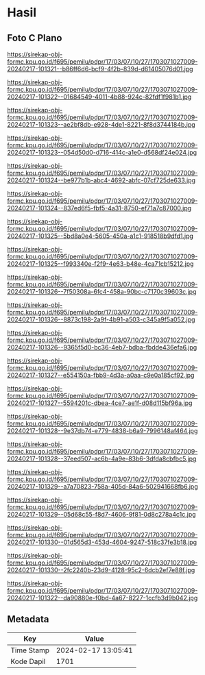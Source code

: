 # Hasil

## Foto C Plano

https://sirekap-obj-formc.kpu.go.id/f695/pemilu/pdpr/17/03/07/10/27/1703071027009-20240217-101321--b86ff6d6-bcf9-4f2b-839d-d61405076d01.jpg

https://sirekap-obj-formc.kpu.go.id/f695/pemilu/pdpr/17/03/07/10/27/1703071027009-20240217-101322--01684549-4011-4b88-924c-82fdf1f981b1.jpg

https://sirekap-obj-formc.kpu.go.id/f695/pemilu/pdpr/17/03/07/10/27/1703071027009-20240217-101323--ae2bf8db-e928-4de1-8221-8f8d3744184b.jpg

https://sirekap-obj-formc.kpu.go.id/f695/pemilu/pdpr/17/03/07/10/27/1703071027009-20240217-101323--054d50d0-d716-414c-a1e0-d568df24e024.jpg

https://sirekap-obj-formc.kpu.go.id/f695/pemilu/pdpr/17/03/07/10/27/1703071027009-20240217-101324--be977b1b-abc4-4692-abfc-07cf725de633.jpg

https://sirekap-obj-formc.kpu.go.id/f695/pemilu/pdpr/17/03/07/10/27/1703071027009-20240217-101324--837ed6f5-fbf5-4a31-8750-ef71a7c87000.jpg

https://sirekap-obj-formc.kpu.go.id/f695/pemilu/pdpr/17/03/07/10/27/1703071027009-20240217-101325--5bd8a0e4-5605-450a-a1c1-918518b9dfd1.jpg

https://sirekap-obj-formc.kpu.go.id/f695/pemilu/pdpr/17/03/07/10/27/1703071027009-20240217-101325--f993340e-f2f9-4e63-b48e-4ca71cb15212.jpg

https://sirekap-obj-formc.kpu.go.id/f695/pemilu/pdpr/17/03/07/10/27/1703071027009-20240217-101326--7f50308a-6fc4-458a-90bc-c7170c39603c.jpg

https://sirekap-obj-formc.kpu.go.id/f695/pemilu/pdpr/17/03/07/10/27/1703071027009-20240217-101326--8873c198-2a9f-4b91-a503-c345a9f5a052.jpg

https://sirekap-obj-formc.kpu.go.id/f695/pemilu/pdpr/17/03/07/10/27/1703071027009-20240217-101326--9365f5d0-bc36-4eb7-bdba-fbdde436efa6.jpg

https://sirekap-obj-formc.kpu.go.id/f695/pemilu/pdpr/17/03/07/10/27/1703071027009-20240217-101327--e554150a-fbb9-4d3a-a0aa-c9e0a185cf92.jpg

https://sirekap-obj-formc.kpu.go.id/f695/pemilu/pdpr/17/03/07/10/27/1703071027009-20240217-101327--5594201c-dbea-4ce7-ae1f-d08d115bf96a.jpg

https://sirekap-obj-formc.kpu.go.id/f695/pemilu/pdpr/17/03/07/10/27/1703071027009-20240217-101328--9e37db74-e779-4838-b6a9-7996148af464.jpg

https://sirekap-obj-formc.kpu.go.id/f695/pemilu/pdpr/17/03/07/10/27/1703071027009-20240217-101328--37eed507-ac6b-4a9e-83b6-3dfda8cbfbc5.jpg

https://sirekap-obj-formc.kpu.go.id/f695/pemilu/pdpr/17/03/07/10/27/1703071027009-20240217-101329--a7a70823-758a-405d-84a6-502941668fb6.jpg

https://sirekap-obj-formc.kpu.go.id/f695/pemilu/pdpr/17/03/07/10/27/1703071027009-20240217-101329--05d68c55-f8d7-4606-9f81-0d8c278a4c1c.jpg

https://sirekap-obj-formc.kpu.go.id/f695/pemilu/pdpr/17/03/07/10/27/1703071027009-20240217-101330--01d565d3-453d-4604-9247-518c37fe3b18.jpg

https://sirekap-obj-formc.kpu.go.id/f695/pemilu/pdpr/17/03/07/10/27/1703071027009-20240217-101330--2fc2240b-23d9-4128-95c2-6dcb2ef7e88f.jpg

https://sirekap-obj-formc.kpu.go.id/f695/pemilu/pdpr/17/03/07/10/27/1703071027009-20240217-101322--da90880e-f0bd-4a67-8227-1ccfb3d9b042.jpg


## Metadata

| Key        | Value               |
| ---------- | ------------------- |
| Time Stamp | 2024-02-17 13:05:41 |
| Kode Dapil | 1701                |



